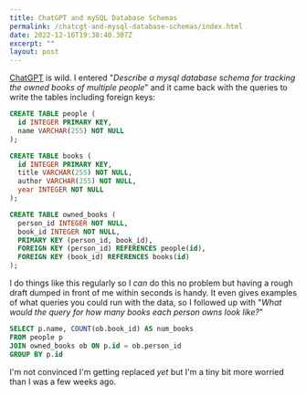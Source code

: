 ```yaml
---
title: ChatGPT and mySQL Database Schemas
permalink: /chatcgt-and-mysql-database-schemas/index.html
date: 2022-12-16T19:38:40.307Z
excerpt: ""
layout: post
---
```


[ChatGPT](https://chat.openai.com/chat) is wild. I entered "_Describe a mysql database schema for tracking the owned books of multiple people_" and it came back with the queries to write the tables including foreign keys:

```sql
CREATE TABLE people (
  id INTEGER PRIMARY KEY,
  name VARCHAR(255) NOT NULL
);

CREATE TABLE books (
  id INTEGER PRIMARY KEY,
  title VARCHAR(255) NOT NULL,
  author VARCHAR(255) NOT NULL,
  year INTEGER NOT NULL
);

CREATE TABLE owned_books (
  person_id INTEGER NOT NULL,
  book_id INTEGER NOT NULL,
  PRIMARY KEY (person_id, book_id),
  FOREIGN KEY (person_id) REFERENCES people(id),
  FOREIGN KEY (book_id) REFERENCES books(id)
);
```

I do things like this regularly so I _can_ do this no problem but having a rough draft dumped in front of me within seconds is handy. It even gives examples of what queries you could run with the data, so I followed up with "_What would the query for how many books each person owns look like?_"


```sql
SELECT p.name, COUNT(ob.book_id) AS num_books
FROM people p
JOIN owned_books ob ON p.id = ob.person_id
GROUP BY p.id
```

I'm not convinced I'm getting replaced _yet_ but I'm a tiny bit more worried than I was a few weeks ago.
